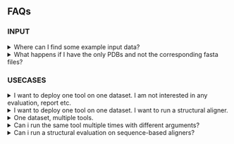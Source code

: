 ##  FAQs

### INPUT

<details>
  <summary> Where can I find some example input data?  </summary>
    Find some example input data <a href="https://github.com/nf-core/test-datasets/tree/multiplesequencealign">here</a>
</details>

<details>
  <summary> What happens if I have the only PDBs and not the corresponding fasta files?  </summary>

  No problem, you can provide the PDBs as input (either via the samplesheet using the optional_data column or via the flag <code>--pdbs_dir</code>).

  The flag <code>--skip_pdbcoversion</code> false will make sure that the fasta file is automatically extracted from the provided PDBs and subsequently used in the pipeline.

  <pre><code> nextflow run nf-core/multiplesequencealign \
      -profile easy_deploy,docker \
      --pdbs_dir YOUR_PDB_DIR \
      --aligner FAMSA \
      --tree CLUSTALO \
      --outdir results \
      --skip_pdbconversion false </code></pre>

</details>


### USECASES



<details>
  <summary> I want to deploy one tool on one dataset. I am not interested in any evaluation, report etc. </summary>

  You should use the easy_deploy profile!

  This will skip all the evaluation, reporting etc. step and keep the deployment to the minimum.

  The following example: running FAMSA (with arguments -refine_mode on) using the guidetree built using CLUSTALO.

  <pre><code>nextflow run nf-core/multiplesequencealign \
  -profile easy_deploy,docker \
  --seqs YOUR_FASTA \
  --aligner FAMSA \
  --args_aligner "-refine_mode on" \
  --tree CLUSTALO \
  --outdir results</code></pre>

  You can leave the <code>--tree</code> and <code>--args_aligner</code> and <code>--args_tree</code> empty (just do not use the flags). Default values will be used.

  Change the profile from docker to singularity or your preferred choice!

</details>

<details>
  <summary> I want to deploy one tool on one dataset. I want to run a structural aligner. </summary>

  The following example: running FOLDMASON (with arguments -refine_mode on) using the guidetree built using CLUSTALO.

  <pre><code>nextflow run nf-core/multiplesequencealign \
  -profile easy_deploy,docker \
  --pdbs_dir YOUR_PDB_DIR\
  --aligner FOLDMASON \
  --tree CLUSTALO \
  --outdir results</pre></code>

  You can leave the <code>--tree</code> and <code>--args_aligner</code> and <code>--args_tree</code> empty (just do not use the flags). Default values will be used.
  Foldmason is just an example, you can pick any other structural aligner.

</details>

<details>
  <summary> One dataset, multiple tools. </summary>
  You should use the <a href="https://nf-co.re/multiplesequencealign/usage/#toolsheet-input">toolsheet</a> to specify the tools use.

  <pre><code>nextflow run nf-core/multiplesequencealign \
  -profile easy_deploy,docker \
  --seqs YOUR_FASTA\
  --tools YOUR_TOOLSHEET\
  --outdir results</pre></code>

Your input dataset can be passed via the <code>--seqs</code> or <code>--pdbs_dir</code>, as explained in the examples above.

</details>

<details>
  <summary> Can i run the same tool multiple times with different arguments?  </summary>

    Absolutely yes! Create different rows in the toolsheet and add different arguments in the args_aligner column.

</details>

<details>
  <summary> Can i run a structural evaluation on sequence-based aligners?  </summary>

  Yes, as long as you provide the structures, either via the samplesheet or via the <code>--pdbs_dir</code> flag.

  You can also run proteinfold before to get your structures, in case you do not have them already.
  <a href="https://nf-co.re/multiplesequencealign/usage/#toolsheet-input"> Here </a> instructions on how to do it.

</details>


